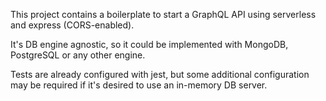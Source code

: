 This project contains a boilerplate to start a GraphQL API using serverless and express (CORS-enabled).

It's DB engine agnostic, so it could be implemented with MongoDB, PostgreSQL or any other engine.

Tests are already configured with jest, but some additional configuration may be required if it's desired to use an in-memory DB server.